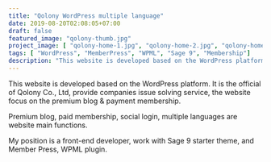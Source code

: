 ```yaml
---
title: "Qolony WordPress multiple language"
date: 2019-08-20T02:08:05+07:00
draft: false
featured_image: "qolony-thumb.jpg"
project_image: [ "qolony-home-1.jpg", "qolony-home-2.jpg", "qolony-home-3.jpg" ]
tags: [ "WordPress", "MemberPress", "WPML", "Sage 9", "Membership"]
description: "This website is developed based on the WordPress platform. It is the official of Qolony Co., Ltd, provide companies issue solving service, the website focus on the premium blog & payment membership."
---
```


This website is developed based on the WordPress platform. It is the official of Qolony Co., Ltd, provide companies issue solving service, the website focus on the premium blog & payment membership.

Premium blog, paid membership, social login, multiple languages are website main functions. 

My position is a front-end developer, work with Sage 9 starter theme, and Member Press, WPML plugin.